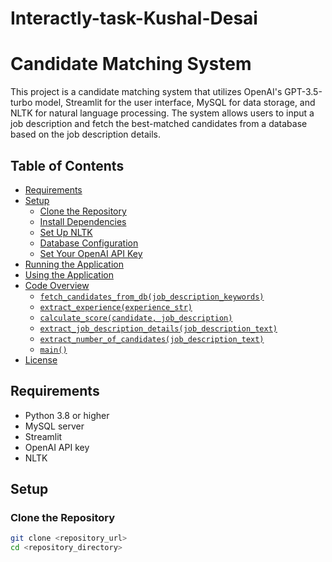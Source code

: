 # Interactly-task-Kushal-Desai
# Candidate Matching System

This project is a candidate matching system that utilizes OpenAI's GPT-3.5-turbo model, Streamlit for the user interface, MySQL for data storage, and NLTK for natural language processing. The system allows users to input a job description and fetch the best-matched candidates from a database based on the job description details.

## Table of Contents

- [Requirements](#requirements)
- [Setup](#setup)
  - [Clone the Repository](#clone-the-repository)
  - [Install Dependencies](#install-dependencies)
  - [Set Up NLTK](#set-up-nltk)
  - [Database Configuration](#database-configuration)
  - [Set Your OpenAI API Key](#set-your-openai-api-key)
- [Running the Application](#running-the-application)
- [Using the Application](#using-the-application)
- [Code Overview](#code-overview)
  - [`fetch_candidates_from_db(job_description_keywords)`](#fetch_candidates_from_dbjob_description_keywords)
  - [`extract_experience(experience_str)`](#extract_experienceexperience_str)
  - [`calculate_score(candidate, job_description)`](#calculate_scorecandidate-job_description)
  - [`extract_job_description_details(job_description_text)`](#extract_job_description_detailsjob_description_text)
  - [`extract_number_of_candidates(job_description_text)`](#extract_number_of_candidatesjob_description_text)
  - [`main()`](#main)
- [License](#license)

## Requirements

- Python 3.8 or higher
- MySQL server
- Streamlit
- OpenAI API key
- NLTK

## Setup

### Clone the Repository

```bash
git clone <repository_url>
cd <repository_directory>
